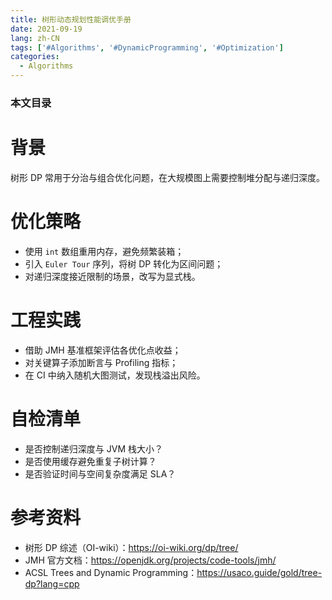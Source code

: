 ```yaml
---
title: 树形动态规划性能调优手册
date: 2021-09-19
lang: zh-CN
tags: ['#Algorithms', '#DynamicProgramming', '#Optimization']
categories:
  - Algorithms
---
```


### 本文目录
<!-- toc -->

# 背景
树形 DP 常用于分治与组合优化问题，在大规模图上需要控制堆分配与递归深度。

# 优化策略
- 使用 `int` 数组重用内存，避免频繁装箱；
- 引入 `Euler Tour` 序列，将树 DP 转化为区间问题；
- 对递归深度接近限制的场景，改写为显式栈。

# 工程实践
- 借助 JMH 基准框架评估各优化点收益；
- 对关键算子添加断言与 Profiling 指标；
- 在 CI 中纳入随机大图测试，发现栈溢出风险。

# 自检清单
- 是否控制递归深度与 JVM 栈大小？
- 是否使用缓存避免重复子树计算？
- 是否验证时间与空间复杂度满足 SLA？

# 参考资料
- 树形 DP 综述（OI-wiki）：https://oi-wiki.org/dp/tree/
- JMH 官方文档：https://openjdk.org/projects/code-tools/jmh/
- ACSL Trees and Dynamic Programming：https://usaco.guide/gold/tree-dp?lang=cpp
